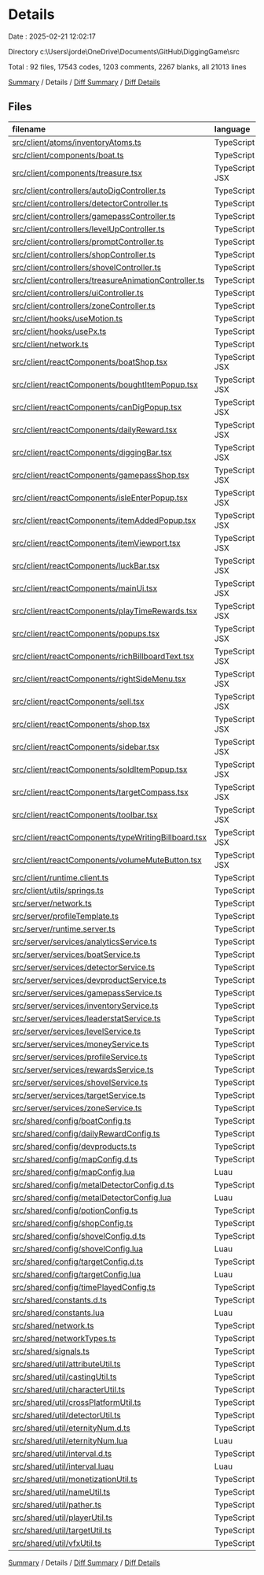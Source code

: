 # Details

Date : 2025-02-21 12:02:17

Directory c:\\Users\\jorde\\OneDrive\\Documents\\GitHub\\DiggingGame\\src

Total : 92 files,  17543 codes, 1203 comments, 2267 blanks, all 21013 lines

[Summary](results.md) / Details / [Diff Summary](diff.md) / [Diff Details](diff-details.md)

## Files
| filename | language | code | comment | blank | total |
| :--- | :--- | ---: | ---: | ---: | ---: |
| [src/client/atoms/inventoryAtoms.ts](/src/client/atoms/inventoryAtoms.ts) | TypeScript | 4 | 1 | 2 | 7 |
| [src/client/components/boat.ts](/src/client/components/boat.ts) | TypeScript | 178 | 17 | 45 | 240 |
| [src/client/components/treasure.tsx](/src/client/components/treasure.tsx) | TypeScript JSX | 59 | 0 | 12 | 71 |
| [src/client/controllers/autoDigController.ts](/src/client/controllers/autoDigController.ts) | TypeScript | 247 | 43 | 45 | 335 |
| [src/client/controllers/detectorController.ts](/src/client/controllers/detectorController.ts) | TypeScript | 321 | 40 | 64 | 425 |
| [src/client/controllers/gamepassController.ts](/src/client/controllers/gamepassController.ts) | TypeScript | 18 | 4 | 5 | 27 |
| [src/client/controllers/levelUpController.ts](/src/client/controllers/levelUpController.ts) | TypeScript | 43 | 2 | 7 | 52 |
| [src/client/controllers/promptController.ts](/src/client/controllers/promptController.ts) | TypeScript | 462 | 13 | 65 | 540 |
| [src/client/controllers/shopController.ts](/src/client/controllers/shopController.ts) | TypeScript | 211 | 1 | 36 | 248 |
| [src/client/controllers/shovelController.ts](/src/client/controllers/shovelController.ts) | TypeScript | 712 | 63 | 128 | 903 |
| [src/client/controllers/treasureAnimationController.ts](/src/client/controllers/treasureAnimationController.ts) | TypeScript | 28 | 0 | 5 | 33 |
| [src/client/controllers/uiController.ts](/src/client/controllers/uiController.ts) | TypeScript | 216 | 19 | 21 | 256 |
| [src/client/controllers/zoneController.ts](/src/client/controllers/zoneController.ts) | TypeScript | 219 | 5 | 20 | 244 |
| [src/client/hooks/useMotion.ts](/src/client/hooks/useMotion.ts) | TypeScript | 19 | 0 | 8 | 27 |
| [src/client/hooks/usePx.ts](/src/client/hooks/usePx.ts) | TypeScript | 40 | 18 | 11 | 69 |
| [src/client/network.ts](/src/client/network.ts) | TypeScript | 3 | 0 | 2 | 5 |
| [src/client/reactComponents/boatShop.tsx](/src/client/reactComponents/boatShop.tsx) | TypeScript JSX | 430 | 55 | 34 | 519 |
| [src/client/reactComponents/boughtItemPopup.tsx](/src/client/reactComponents/boughtItemPopup.tsx) | TypeScript JSX | 137 | 2 | 19 | 158 |
| [src/client/reactComponents/canDigPopup.tsx](/src/client/reactComponents/canDigPopup.tsx) | TypeScript JSX | 33 | 1 | 8 | 42 |
| [src/client/reactComponents/dailyReward.tsx](/src/client/reactComponents/dailyReward.tsx) | TypeScript JSX | 286 | 0 | 26 | 312 |
| [src/client/reactComponents/diggingBar.tsx](/src/client/reactComponents/diggingBar.tsx) | TypeScript JSX | 453 | 8 | 61 | 522 |
| [src/client/reactComponents/gamepassShop.tsx](/src/client/reactComponents/gamepassShop.tsx) | TypeScript JSX | 2,171 | 9 | 172 | 2,352 |
| [src/client/reactComponents/isleEnterPopup.tsx](/src/client/reactComponents/isleEnterPopup.tsx) | TypeScript JSX | 259 | 7 | 27 | 293 |
| [src/client/reactComponents/itemAddedPopup.tsx](/src/client/reactComponents/itemAddedPopup.tsx) | TypeScript JSX | 157 | 2 | 19 | 178 |
| [src/client/reactComponents/itemViewport.tsx](/src/client/reactComponents/itemViewport.tsx) | TypeScript JSX | 74 | 10 | 15 | 99 |
| [src/client/reactComponents/luckBar.tsx](/src/client/reactComponents/luckBar.tsx) | TypeScript JSX | 232 | 2 | 28 | 262 |
| [src/client/reactComponents/mainUi.tsx](/src/client/reactComponents/mainUi.tsx) | TypeScript JSX | 2,486 | 96 | 167 | 2,749 |
| [src/client/reactComponents/playTimeRewards.tsx](/src/client/reactComponents/playTimeRewards.tsx) | TypeScript JSX | 388 | 2 | 35 | 425 |
| [src/client/reactComponents/popups.tsx](/src/client/reactComponents/popups.tsx) | TypeScript JSX | 140 | 5 | 14 | 159 |
| [src/client/reactComponents/richBillboardText.tsx](/src/client/reactComponents/richBillboardText.tsx) | TypeScript JSX | 42 | 0 | 5 | 47 |
| [src/client/reactComponents/rightSideMenu.tsx](/src/client/reactComponents/rightSideMenu.tsx) | TypeScript JSX | 424 | 10 | 45 | 479 |
| [src/client/reactComponents/sell.tsx](/src/client/reactComponents/sell.tsx) | TypeScript JSX | 364 | 0 | 39 | 403 |
| [src/client/reactComponents/shop.tsx](/src/client/reactComponents/shop.tsx) | TypeScript JSX | 728 | 57 | 57 | 842 |
| [src/client/reactComponents/sidebar.tsx](/src/client/reactComponents/sidebar.tsx) | TypeScript JSX | 203 | 2 | 18 | 223 |
| [src/client/reactComponents/soldItemPopup.tsx](/src/client/reactComponents/soldItemPopup.tsx) | TypeScript JSX | 148 | 2 | 19 | 169 |
| [src/client/reactComponents/targetCompass.tsx](/src/client/reactComponents/targetCompass.tsx) | TypeScript JSX | 210 | 0 | 21 | 231 |
| [src/client/reactComponents/toolbar.tsx](/src/client/reactComponents/toolbar.tsx) | TypeScript JSX | 306 | 50 | 52 | 408 |
| [src/client/reactComponents/typeWritingBillboard.tsx](/src/client/reactComponents/typeWritingBillboard.tsx) | TypeScript JSX | 48 | 0 | 8 | 56 |
| [src/client/reactComponents/volumeMuteButton.tsx](/src/client/reactComponents/volumeMuteButton.tsx) | TypeScript JSX | 28 | 0 | 6 | 34 |
| [src/client/runtime.client.ts](/src/client/runtime.client.ts) | TypeScript | 5 | 0 | 4 | 9 |
| [src/client/utils/springs.ts](/src/client/utils/springs.ts) | TypeScript | 11 | 0 | 2 | 13 |
| [src/server/network.ts](/src/server/network.ts) | TypeScript | 3 | 0 | 2 | 5 |
| [src/server/profileTemplate.ts](/src/server/profileTemplate.ts) | TypeScript | 40 | 8 | 13 | 61 |
| [src/server/runtime.server.ts](/src/server/runtime.server.ts) | TypeScript | 5 | 0 | 3 | 8 |
| [src/server/services/analyticsService.ts](/src/server/services/analyticsService.ts) | TypeScript | 18 | 3 | 3 | 24 |
| [src/server/services/boatService.ts](/src/server/services/boatService.ts) | TypeScript | 175 | 8 | 30 | 213 |
| [src/server/services/detectorService.ts](/src/server/services/detectorService.ts) | TypeScript | 138 | 12 | 31 | 181 |
| [src/server/services/devproductService.ts](/src/server/services/devproductService.ts) | TypeScript | 90 | 0 | 18 | 108 |
| [src/server/services/gamepassService.ts](/src/server/services/gamepassService.ts) | TypeScript | 69 | 6 | 15 | 90 |
| [src/server/services/inventoryService.ts](/src/server/services/inventoryService.ts) | TypeScript | 430 | 6 | 85 | 521 |
| [src/server/services/leaderstatService.ts](/src/server/services/leaderstatService.ts) | TypeScript | 38 | 1 | 6 | 45 |
| [src/server/services/levelService.ts](/src/server/services/levelService.ts) | TypeScript | 87 | 0 | 19 | 106 |
| [src/server/services/moneyService.ts](/src/server/services/moneyService.ts) | TypeScript | 42 | 3 | 8 | 53 |
| [src/server/services/profileService.ts](/src/server/services/profileService.ts) | TypeScript | 60 | 1 | 10 | 71 |
| [src/server/services/rewardsService.ts](/src/server/services/rewardsService.ts) | TypeScript | 127 | 2 | 20 | 149 |
| [src/server/services/shovelService.ts](/src/server/services/shovelService.ts) | TypeScript | 47 | 0 | 8 | 55 |
| [src/server/services/targetService.ts](/src/server/services/targetService.ts) | TypeScript | 566 | 91 | 134 | 791 |
| [src/server/services/zoneService.ts](/src/server/services/zoneService.ts) | TypeScript | 80 | 1 | 9 | 90 |
| [src/shared/config/boatConfig.ts](/src/shared/config/boatConfig.ts) | TypeScript | 61 | 0 | 12 | 73 |
| [src/shared/config/dailyRewardConfig.ts](/src/shared/config/dailyRewardConfig.ts) | TypeScript | 11 | 1 | 3 | 15 |
| [src/shared/config/devproducts.ts](/src/shared/config/devproducts.ts) | TypeScript | 108 | 16 | 6 | 130 |
| [src/shared/config/mapConfig.d.ts](/src/shared/config/mapConfig.d.ts) | TypeScript | 8 | 0 | 4 | 12 |
| [src/shared/config/mapConfig.lua](/src/shared/config/mapConfig.lua) | Luau | 71 | 1 | 2 | 74 |
| [src/shared/config/metalDetectorConfig.d.ts](/src/shared/config/metalDetectorConfig.d.ts) | TypeScript | 13 | 0 | 5 | 18 |
| [src/shared/config/metalDetectorConfig.lua](/src/shared/config/metalDetectorConfig.lua) | Luau | 124 | 1 | 1 | 126 |
| [src/shared/config/potionConfig.ts](/src/shared/config/potionConfig.ts) | TypeScript | 30 | 0 | 4 | 34 |
| [src/shared/config/shopConfig.ts](/src/shared/config/shopConfig.ts) | TypeScript | 52 | 0 | 3 | 55 |
| [src/shared/config/shovelConfig.d.ts](/src/shared/config/shovelConfig.d.ts) | TypeScript | 11 | 0 | 5 | 16 |
| [src/shared/config/shovelConfig.lua](/src/shared/config/shovelConfig.lua) | Luau | 105 | 1 | 1 | 107 |
| [src/shared/config/targetConfig.d.ts](/src/shared/config/targetConfig.d.ts) | TypeScript | 14 | 1 | 6 | 21 |
| [src/shared/config/targetConfig.lua](/src/shared/config/targetConfig.lua) | Luau | 365 | 6 | 4 | 375 |
| [src/shared/config/timePlayedConfig.ts](/src/shared/config/timePlayedConfig.ts) | TypeScript | 24 | 0 | 6 | 30 |
| [src/shared/constants.d.ts](/src/shared/constants.d.ts) | TypeScript | 61 | 1 | 18 | 80 |
| [src/shared/constants.lua](/src/shared/constants.lua) | Luau | 118 | 5 | 14 | 137 |
| [src/shared/network.ts](/src/shared/network.ts) | TypeScript | 98 | 2 | 6 | 106 |
| [src/shared/networkTypes.ts](/src/shared/networkTypes.ts) | TypeScript | 47 | 11 | 12 | 70 |
| [src/shared/signals.ts](/src/shared/signals.ts) | TypeScript | 24 | 2 | 3 | 29 |
| [src/shared/util/attributeUtil.ts](/src/shared/util/attributeUtil.ts) | TypeScript | 11 | 0 | 2 | 13 |
| [src/shared/util/castingUtil.ts](/src/shared/util/castingUtil.ts) | TypeScript | 24 | 14 | 7 | 45 |
| [src/shared/util/characterUtil.ts](/src/shared/util/characterUtil.ts) | TypeScript | 41 | 19 | 11 | 71 |
| [src/shared/util/crossPlatformUtil.ts](/src/shared/util/crossPlatformUtil.ts) | TypeScript | 13 | 0 | 3 | 16 |
| [src/shared/util/detectorUtil.ts](/src/shared/util/detectorUtil.ts) | TypeScript | 42 | 22 | 13 | 77 |
| [src/shared/util/eternityNum.d.ts](/src/shared/util/eternityNum.d.ts) | TypeScript | 56 | 282 | 62 | 400 |
| [src/shared/util/eternityNum.lua](/src/shared/util/eternityNum.lua) | Luau | 1,049 | 22 | 172 | 1,243 |
| [src/shared/util/interval.d.ts](/src/shared/util/interval.d.ts) | TypeScript | 1 | 5 | 1 | 7 |
| [src/shared/util/interval.luau](/src/shared/util/interval.luau) | Luau | 26 | 4 | 8 | 38 |
| [src/shared/util/monetizationUtil.ts](/src/shared/util/monetizationUtil.ts) | TypeScript | 26 | 9 | 6 | 41 |
| [src/shared/util/nameUtil.ts](/src/shared/util/nameUtil.ts) | TypeScript | 60 | 7 | 15 | 82 |
| [src/shared/util/pather.ts](/src/shared/util/pather.ts) | TypeScript | 209 | 57 | 44 | 310 |
| [src/shared/util/playerUtil.ts](/src/shared/util/playerUtil.ts) | TypeScript | 19 | 3 | 5 | 27 |
| [src/shared/util/targetUtil.ts](/src/shared/util/targetUtil.ts) | TypeScript | 41 | 23 | 9 | 73 |
| [src/shared/util/vfxUtil.ts](/src/shared/util/vfxUtil.ts) | TypeScript | 22 | 0 | 3 | 25 |

[Summary](results.md) / Details / [Diff Summary](diff.md) / [Diff Details](diff-details.md)